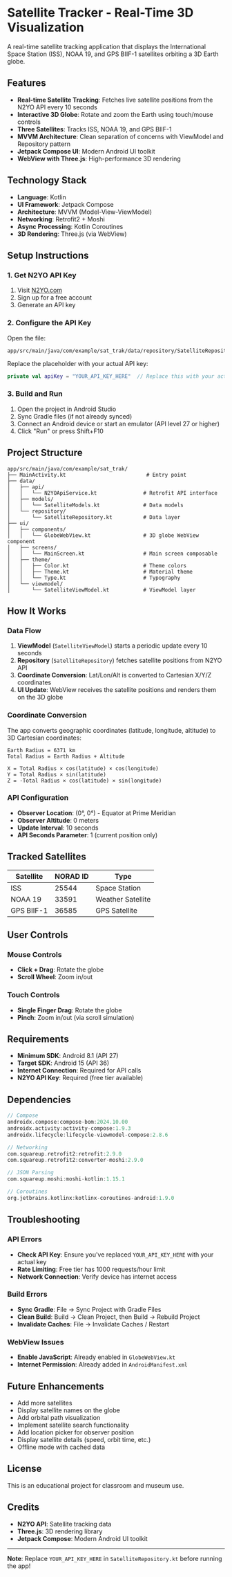 # Satellite Tracker - Real-Time 3D Visualization

A real-time satellite tracking application that displays the International Space Station (ISS), NOAA 19, and GPS BIIF-1 satellites orbiting a 3D Earth globe.

## Features

- **Real-time Satellite Tracking**: Fetches live satellite positions from the N2YO API every 10 seconds
- **Interactive 3D Globe**: Rotate and zoom the Earth using touch/mouse controls
- **Three Satellites**: Tracks ISS, NOAA 19, and GPS BIIF-1
- **MVVM Architecture**: Clean separation of concerns with ViewModel and Repository pattern
- **Jetpack Compose UI**: Modern Android UI toolkit
- **WebView with Three.js**: High-performance 3D rendering

## Technology Stack

- **Language**: Kotlin
- **UI Framework**: Jetpack Compose
- **Architecture**: MVVM (Model-View-ViewModel)
- **Networking**: Retrofit2 + Moshi
- **Async Processing**: Kotlin Coroutines
- **3D Rendering**: Three.js (via WebView)

## Setup Instructions

### 1. Get N2YO API Key

1. Visit [N2YO.com](https://www.n2yo.com/api/)
2. Sign up for a free account
3. Generate an API key

### 2. Configure the API Key

Open the file:
```
app/src/main/java/com/example/sat_trak/data/repository/SatelliteRepository.kt
```

Replace the placeholder with your actual API key:
```kotlin
private val apiKey = "YOUR_API_KEY_HERE"  // Replace this with your actual API key
```

### 3. Build and Run

1. Open the project in Android Studio
2. Sync Gradle files (if not already synced)
3. Connect an Android device or start an emulator (API level 27 or higher)
4. Click "Run" or press Shift+F10

## Project Structure

```
app/src/main/java/com/example/sat_trak/
├── MainActivity.kt                          # Entry point
├── data/
│   ├── api/
│   │   └── N2YOApiService.kt               # Retrofit API interface
│   ├── models/
│   │   └── SatelliteModels.kt              # Data models
│   └── repository/
│       └── SatelliteRepository.kt          # Data layer
├── ui/
│   ├── components/
│   │   └── GlobeWebView.kt                 # 3D globe WebView component
│   ├── screens/
│   │   └── MainScreen.kt                   # Main screen composable
│   ├── theme/
│   │   ├── Color.kt                        # Theme colors
│   │   ├── Theme.kt                        # Material theme
│   │   └── Type.kt                         # Typography
│   └── viewmodel/
│       └── SatelliteViewModel.kt           # ViewModel layer
```

## How It Works

### Data Flow

1. **ViewModel** (`SatelliteViewModel`) starts a periodic update every 10 seconds
2. **Repository** (`SatelliteRepository`) fetches satellite positions from N2YO API
3. **Coordinate Conversion**: Lat/Lon/Alt is converted to Cartesian X/Y/Z coordinates
4. **UI Update**: WebView receives the satellite positions and renders them on the 3D globe

### Coordinate Conversion

The app converts geographic coordinates (latitude, longitude, altitude) to 3D Cartesian coordinates:

```
Earth Radius = 6371 km
Total Radius = Earth Radius + Altitude

X = Total Radius × cos(latitude) × cos(longitude)
Y = Total Radius × sin(latitude)
Z = -Total Radius × cos(latitude) × sin(longitude)
```

### API Configuration

- **Observer Location**: (0°, 0°) - Equator at Prime Meridian
- **Observer Altitude**: 0 meters
- **Update Interval**: 10 seconds
- **API Seconds Parameter**: 1 (current position only)

## Tracked Satellites

| Satellite | NORAD ID | Type |
|-----------|----------|------|
| ISS | 25544 | Space Station |
| NOAA 19 | 33591 | Weather Satellite |
| GPS BIIF-1 | 36585 | GPS Satellite |

## User Controls

### Mouse Controls
- **Click + Drag**: Rotate the globe
- **Scroll Wheel**: Zoom in/out

### Touch Controls
- **Single Finger Drag**: Rotate the globe
- **Pinch**: Zoom in/out (via scroll simulation)

## Requirements

- **Minimum SDK**: Android 8.1 (API 27)
- **Target SDK**: Android 15 (API 36)
- **Internet Connection**: Required for API calls
- **N2YO API Key**: Required (free tier available)

## Dependencies

```kotlin
// Compose
androidx.compose:compose-bom:2024.10.00
androidx.activity:activity-compose:1.9.3
androidx.lifecycle:lifecycle-viewmodel-compose:2.8.6

// Networking
com.squareup.retrofit2:retrofit:2.9.0
com.squareup.retrofit2:converter-moshi:2.9.0

// JSON Parsing
com.squareup.moshi:moshi-kotlin:1.15.1

// Coroutines
org.jetbrains.kotlinx:kotlinx-coroutines-android:1.9.0
```

## Troubleshooting

### API Errors
- **Check API Key**: Ensure you've replaced `YOUR_API_KEY_HERE` with your actual key
- **Rate Limiting**: Free tier has 1000 requests/hour limit
- **Network Connection**: Verify device has internet access

### Build Errors
- **Sync Gradle**: File → Sync Project with Gradle Files
- **Clean Build**: Build → Clean Project, then Build → Rebuild Project
- **Invalidate Caches**: File → Invalidate Caches / Restart

### WebView Issues
- **Enable JavaScript**: Already enabled in `GlobeWebView.kt`
- **Internet Permission**: Already added in `AndroidManifest.xml`

## Future Enhancements

- Add more satellites
- Display satellite names on the globe
- Add orbital path visualization
- Implement satellite search functionality
- Add location picker for observer position
- Display satellite details (speed, orbit time, etc.)
- Offline mode with cached data

## License

This is an educational project for classroom and museum use.

## Credits

- **N2YO API**: Satellite tracking data
- **Three.js**: 3D rendering library
- **Jetpack Compose**: Modern Android UI toolkit

---

**Note**: Replace `YOUR_API_KEY_HERE` in `SatelliteRepository.kt` before running the app!

